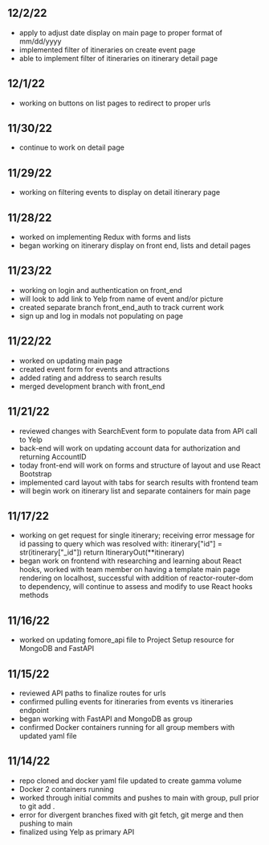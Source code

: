 ## 12/2/22
- apply to adjust date display on main page to proper format of mm/dd/yyyy
- implemented filter of itineraries on create event page
- able to implement filter of itineraries on itinerary detail page

## 12/1/22
- working on buttons on list pages to redirect to proper urls

## 11/30/22
- continue to work on detail page

## 11/29/22
- working on filtering events to display on detail itinerary page

## 11/28/22
- worked on implementing Redux with forms and lists
- began working on itinerary display on front end, lists and detail pages

## 11/23/22
- working on login and authentication on front_end
- will look to add link to Yelp from name of event and/or picture
- created separate branch front_end_auth to track current work
- sign up and log in modals not populating on page

## 11/22/22
- worked on updating main page
- created event form for events and attractions
- added rating and address to search results
- merged development branch with front_end

## 11/21/22
- reviewed changes with SearchEvent form to populate data from API call to Yelp
- back-end will work on updating account data for authorization and returning AccountID
- today front-end will work on forms and structure of layout and use React Bootstrap
- implemented card layout with tabs for search results with frontend team
- will begin work on itinerary list and separate containers for main page

## 11/17/22
- working on get request for single itinerary; receiving error message for id passing to query which was resolved with:
itinerary["id"] = str(itinerary["_id"])
return ItineraryOut(**itinerary)
- began work on frontend with researching and learning about React hooks, worked with team member on having a template main page rendering on localhost, successful with addition of reactor-router-dom to dependency, will continue to assess and modify to use React hooks methods

## 11/16/22
- worked on updating fomore_api file to Project Setup resource for MongoDB and FastAPI

## 11/15/22
- reviewed API paths to finalize routes for urls
- confirmed pulling events for itineraries from events vs itineraries endpoint
- began working with FastAPI and MongoDB as group
- confirmed Docker containers running for all group members with updated yaml file

## 11/14/22
- repo cloned and docker yaml file updated to create gamma volume
- Docker 2 containers running
- worked through initial commits and pushes to main with group, pull prior to git add .
- error for divergent branches fixed with git fetch, git merge and then pushing to main
- finalized using Yelp as primary API

